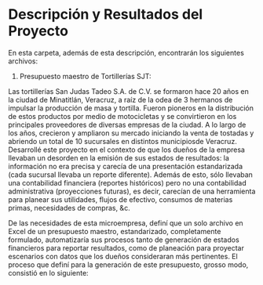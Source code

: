 # Descripción y Resultados del Proyecto

En esta carpeta, además de esta descripción, encontrarán los siguientes archivos:

1. Presupuesto maestro de Tortillerías SJT: 

Las tortillerías San Judas Tadeo S.A. de C.V. se formaron hace 20 años en la ciudad de Minatitlán, Veracruz, a raíz de la odea de 3 hermanos de impulsar la producción de masa y tortilla. Fueron pioneros en la distribución de estos productos por medio de motocicletas y se convirtieron en los principales proveedores de diversas empresas de la ciudad. A lo largo de los años, crecieron y ampliaron su mercado iniciando la venta de tostadas y abriendo un total de 10 sucursales en distintos municipiosde Veracruz. Desarrollé este proyecto en el contexto de que los dueños de la empresa llevaban un desorden en la emisión de sus estados de resultados: la información no era precisa y carecía de una presentación estandarizada (cada sucursal llevaba un reporte diferente). Además de esto, sólo llevaban una contabilidad financiera (reportes históricos) pero no una contabilidad administrativa (proyecciones futuras), es decir, carecían de una herramienta para planear sus utilidades, flujos de efectivo, consumos de materias primas, necesidades de compras, &c.

De las necesidades de esta microempresa, definí que un solo archivo en Excel de un presupuesto maestro, estandarizado, completamente formulado, automatizaría sus procesos tanto de generación de estados financieros para reportar resultados, como de planeación para proyectar escenarios con datos que los dueños consideraran más pertinentes. El proceso que definí para la generación de este presupuesto, grosso modo, consistió en lo siguiente:
